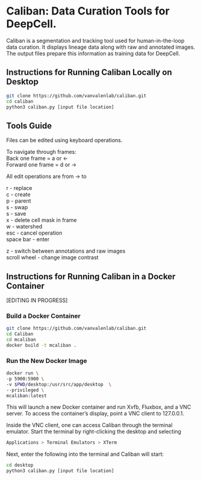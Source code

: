 # Caliban: Data Curation Tools for DeepCell.

Caliban is a segmentation and tracking tool used for human-in-the-loop data curation. It displays lineage data along with raw and annotated images. The output files prepare this information as training data for DeepCell.

## Instructions for Running Caliban Locally on Desktop
```bash
git clone https://github.com/vanvalenlab/caliban.git
cd caliban
python3 caliban.py [input file location]
```

## Tools Guide
Files can be edited using keyboard operations.

To navigate through frames:  
Back one frame = a or &larr;  
Forward one frame = d or &rarr;  

All edit operations are from &rarr; to  

r - replace  
c - create  
p - parent  
s - swap  
s - save  
x - delete cell mask in frame  
w - watershed  
esc - cancel operation  
space bar - enter  

z - switch between annotations and raw images  
scroll wheel - change image contrast

## Instructions for Running Caliban in a Docker Container

[EDITING IN PROGRESS] 

### Build a Docker Container

```bash
git clone https://github.com/vanvalenlab/caliban.git
cd Caliban
cd mcaliban
docker build -t mcaliban .
```
### Run the New Docker Image

```bash
docker run \
-p 5900:5900 \
-v $PWD/desktop:/usr/src/app/desktop  \
--privileged \
mcaliban:latest
```
This will launch a new Docker container and run Xvfb, Fluxbox, and a VNC server. To access the container’s display, point a VNC client to 127.0.0.1.

Inside the VNC client, one can access Caliban through the terminal emulator. Start the terminal by right-clicking the desktop and selecting

```bash
Applications > Terminal Emulators > XTerm
```
Next, enter the following into the terminal and Caliban will start:

```bash
cd desktop
python3 caliban.py [input file location]
```

